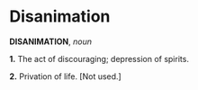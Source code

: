 # Disanimation

**DISANIMATION**, _noun_

**1.** The act of discouraging; depression of spirits.

**2.** Privation of life. \[Not used.\]